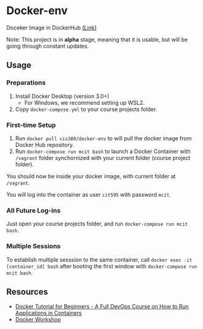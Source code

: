 # Docker-env

Doceker Image in DockerHub [(Link)](https://hub.docker.com/r/cis380/docker-env)

Note: This project is in **alpha** stage, meaning that it is usable, but will be going through constant updates.

## Usage

### Preparations

1. Install Docker Desktop (version 3.0+)
    * For Windows, we recommend setting up WSL2.
1. Copy `docker-compose.yml` to your course projects folder.

### First-time Setup

1. Run `docker pull cis380/docker-env` to will pull the docker image from Docker Hub repository.
1. Run `docker-compose run mcit bash` to launch a Docker Container with `/vagrant` folder synchornized with your current folder (course project folder).

You should now be inside your docker image, with current folder at `/vagrant`. 

You will log into the container as user `cit595` with password `mcit`.

### All Future Log-ins

Just open your course projects folder, and run `docker-compose run mcit bash`.

### Multiple Sessions

To establish multiple sesssion to the same
 container, call `docker exec -it [container_id] bash` after booting the first window with `docker-compose run mcit bash`.

## Resources

* [Docker Tutorial for Beginners - A Full DevOps Course on How to Run Applications in Containers](https://www.youtube.com/watch?v=fqMOX6JJhGo)
* [Docker Workshop](https://ipfs.io/ipfs/bafykbzacedzdnp34xeneqcaxcot7gvxpw55l5qrvgic6ma7tsoshfvpxvwev6?filename=Vincent%20Sesto%20et%20al.%20-%20The%20Docker%20Workshop_%20Learn%20how%20to%20use%20Docker%20containers%20effectively%20to%20speed%20up%20the%20development%20process-Packt%20Publishing%20%282020%29.pdf)
